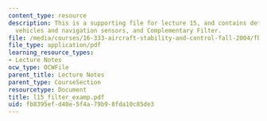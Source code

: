 ```yaml
---
content_type: resource
description: This is a supporting file for lecture 15, and contains details about
  vehicles and navigation sensors, and Complementary Filter.
file: /media/courses/16-333-aircraft-stability-and-control-fall-2004/fb8395efd40e5f4a79b98fda10c85de3_l15_filter_examp.pdf
file_type: application/pdf
learning_resource_types:
- Lecture Notes
ocw_type: OCWFile
parent_title: Lecture Notes
parent_type: CourseSection
resourcetype: Document
title: l15_filter_examp.pdf
uid: fb8395ef-d40e-5f4a-79b9-8fda10c85de3
---
```

